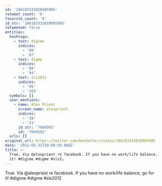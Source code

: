 ```yaml
---
id: '186183331010985985'
retweet_count: '0'
favorite_count: '0'
id_str: '186183331010985985'
retweeted: false
entities:
  hashtags:
    - text: digime
      indices:
        - '80'
        - '87'
    - text: digme
      indices:
        - '88'
        - '94'
    - text: sls2012
      indices:
        - '95'
        - '103'
  symbols: []
  user_mentions:
    - name: Alex Priest
      screen_name: alexpriest
      indices:
        - '10'
        - '21'
      id_str: '7604502'
      id: '7604502'
  urls: []
original_url: https://twitter.com/benbalter/status/186183331010985985
date: '2012-03-31T20:08:59.000Z'
title: >-
  True. Via @alexpriest re facebook. If you have no work/life balance, go for
  it! #digime #digme #sls2…
---
```


True. Via @alexpriest re facebook. If you have no work/life balance, go for it! #digime #digme #sls2012